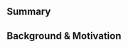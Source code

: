 <!--- If applicable, issue number goes here, e.g. GODRIVER-ABCD -->

## Summary
<!--- A summary of the changes proposed by this pull request. -->

## Background & Motivation
<!--- Rationale for the pull request. -->

